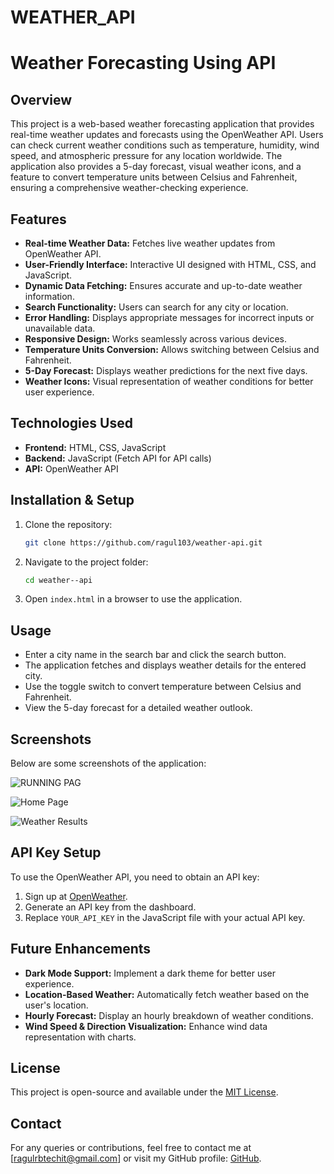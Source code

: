 # WEATHER_API
# Weather Forecasting Using API

## Overview
This project is a web-based weather forecasting application that provides real-time weather updates and forecasts using the OpenWeather API. Users can check current weather conditions such as temperature, humidity, wind speed, and atmospheric pressure for any location worldwide. The application also provides a 5-day forecast, visual weather icons, and a feature to convert temperature units between Celsius and Fahrenheit, ensuring a comprehensive weather-checking experience.

## Features
- **Real-time Weather Data:** Fetches live weather updates from OpenWeather API.
- **User-Friendly Interface:** Interactive UI designed with HTML, CSS, and JavaScript.
- **Dynamic Data Fetching:** Ensures accurate and up-to-date weather information.
- **Search Functionality:** Users can search for any city or location.
- **Error Handling:** Displays appropriate messages for incorrect inputs or unavailable data.
- **Responsive Design:** Works seamlessly across various devices.
- **Temperature Units Conversion:** Allows switching between Celsius and Fahrenheit.
- **5-Day Forecast:** Displays weather predictions for the next five days.
- **Weather Icons:** Visual representation of weather conditions for better user experience.

## Technologies Used
- **Frontend:** HTML, CSS, JavaScript
- **Backend:** JavaScript (Fetch API for API calls)
- **API:** OpenWeather API

## Installation & Setup
1. Clone the repository:
   ```bash
   git clone https://github.com/ragul103/weather-api.git
   ```
2. Navigate to the project folder:
   ```bash
   cd weather--api
   ```
3. Open `index.html` in a browser to use the application.

## Usage
- Enter a city name in the search bar and click the search button.
- The application fetches and displays weather details for the entered city.
- Use the toggle switch to convert temperature between Celsius and Fahrenheit.
- View the 5-day forecast for a detailed weather outlook.

## Screenshots
Below are some screenshots of the application:


![RUNNING PAG](https://raw.githubusercontent.com//ragul103//WEATHER_API//main//"C://Users//rglra//Desktop//Pictures//Screenshots//runningpage.png")

![Home Page]("C:/Users/rglra/Desktop/Pictures/Screenshots/homepage.png")

![Weather Results]("C:/Users/rglra/Desktop/Pictures/Screenshots/resultpage.png")

## API Key Setup
To use the OpenWeather API, you need to obtain an API key:
1. Sign up at [OpenWeather](https://openweathermap.org/).
2. Generate an API key from the dashboard.
3. Replace `YOUR_API_KEY` in the JavaScript file with your actual API key.

## Future Enhancements
- **Dark Mode Support:** Implement a dark theme for better user experience.
- **Location-Based Weather:** Automatically fetch weather based on the user's location.
- **Hourly Forecast:** Display an hourly breakdown of weather conditions.
- **Wind Speed & Direction Visualization:** Enhance wind data representation with charts.

## License
This project is open-source and available under the [MIT License](LICENSE).

## Contact
For any queries or contributions, feel free to contact me at [ragulrbtechit@gmail.com] or visit my GitHub profile: [GitHub](https://github.com/ragul103).

